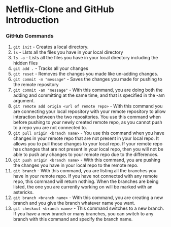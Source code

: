 # Netflix-Clone and GitHub Introduction

### **GitHub Commands**
1. ```git init``` - Creates a local directory.
2. ```ls``` - LIsts all the files you have in your local directory
4. ```ls -a``` - Lists all the files you have in your local directory including the hidden files
5. ```git add .``` - Tracks all your changes
6. ```git reset``` - Removes the changes you made like un-adding changes.
7. ```git commit -m "message"``` - Saves the changes you made for pushing to the remote repository
8. ```git commit -am "message"``` - With this command, you are doing both the adding and committing at the same time, and that is specified in the -am argument.
9. ```git remote add origin <url of remote repo>``` - With this command you are connecting your local repository with your remote repository to allow interaction between the two repositories. You use this command when before pushing to your newly created remote repo, as you cannot push to a repo you are not connected to.
10. ```git pull origin <branch name>``` - You use this command when you have changes in your remote repo that are not present in your local repo. It allows you to pull those changes to your local repo. If your remote repo has changes that are not present in your local repo, then you will not be able to push any changes to your remote repo due to the differences.
11. ```git push origin <branch name>``` - With this command, you are pushing the changes you have in your local repo to the remote repo.
12. ```git branch``` - With this command, you are listing all the branches you have in your remote repo. If you have not connected with any remote repo, this command will return nothing. When the branches are being listed, the one you are currently working on will be marked with an astericks.
13. ```git branch <branch name>``` - With this command, you are creating a new branch and you give the branch whatever name you want.
14. ```git checkout <branch name>``` - This command switches to a new branch. If you have a new branch or many branches, you can switch to any branch with this command and specify the branch name.
    

